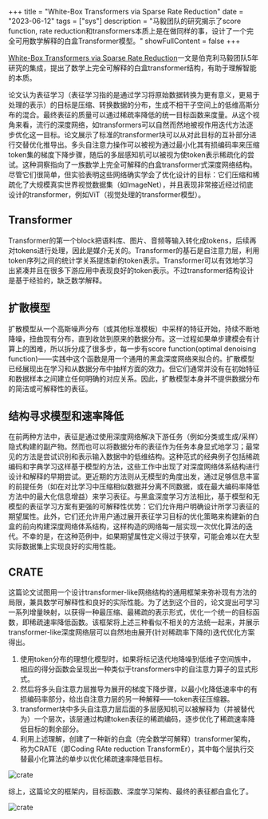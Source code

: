 +++
title = "White-Box Transformers via Sparse Rate Reduction"
date = "2023-06-12"
tags = ["sys"]
description = "马毅团队的研究揭示了score function, rate reduction和transformers本质上是在做同样的事，设计了一个完全可用数学解释的白盒Transformer模型。"
showFullContent = false
+++

[White-Box Transformers via Sparse Rate Reduction](https://link.zhihu.com/?target=https%3A//arxiv.org/abs/2306.01129)一文是伯克利马毅团队5年研究的集成，提出了数学上完全可解释的白盒transformer结构，有助于理解智能的本质。

论文认为表征学习（表征学习指的是通过学习将原始数据转换为更有意义，更易于处理的表示）的目标是压缩、转换数据的分布，生成不相干子空间上的低维高斯分布的混合。最终表征的质量可以通过稀疏率降低的统一目标函数来度量。从这个视角来看，流行的深度网络，如transformers可以自然而然地被视作用迭代方法逐步优化这一目标。论文展示了标准的transformer块可以从对此目标的互补部分进行交替优化推导出。多头自注意力操作可以被视为通过最小化其有损编码率来压缩token集的梯度下降步骤，随后的多层感知机可以被视为使token表示稀疏化的尝试。这种洞察指向了一族数学上完全可解释的白盒transformer式深度网络结构。尽管它们很简单，但实验表明这些网络确实学会了优化设计的目标：它们压缩和稀疏化了大规模真实世界视觉数据集（如ImageNet），并且表现非常接近经过彻底设计的transformer，例如ViT（视觉处理的transformer模型）。

## Transformer
Transformer的第一个block把语料库、图片、音频等输入转化成tokens，后续再对tokens进行处理，因此是媒介无关的。Transformer的基石是自注意力层，利用token序列之间的统计学关系提炼新的token表示。Transformer可以有效地学习出紧凑并且在很多下游应用中表现良好的token表示。不过transformer结构设计是基于经验的，缺乏数学解释。

## 扩散模型
扩散模型从一个高斯噪声分布（或其他标准模板）中采样的特征开始，持续不断地降噪，扭曲现有分布，直到收敛到原来的数据分布。这一过程如果单步建模会有计算上的困难，所以拆分成了很多步，每一步有score function(optimal denoising function)——实践中这个函数是用一个通用的黑盒深度网络来拟合的。扩散模型已经展现出在学习和从数据分布中抽样方面的效力。但它们通常并没有在初始特征和数据样本之间建立任何明确的对应关系。因此，扩散模型本身并不提供数据分布的简洁或可解释性的表征。

## 结构寻求模型和速率降低
在前两种方法中，表征是通过使用深度网络解决下游任务（例如分类或生成/采样）隐式构建的副产物。然而也可以将数据分布的表征作为任务本身显式地学习；最常见的方法是尝试识别和表示输入数据中的低维结构。这种范式的经典例子包括稀疏编码和字典学习这样基于模型的方法，这些工作中出现了对深度网络体系结构进行设计和解释的早期尝试。更近期的方法则从无模型的角度出发，通过足够信息丰富的前提任务（如在对比学习中压缩相似数据并分离不同数据，或在最大编码率降低方法中的最大化信息增益）来学习表征。与黑盒深度学习方法相比，基于模型和无模型的表征学习方案有更强的可解释性优势：它们允许用户明确设计所学习表征的期望属性。此外，它们还允许用户通过展开表征学习目标的优化策略来构建新的白盒的前向构建深度网络体系结构，这样构造的网络每一层实现一次优化算法的迭代。不幸的是，在这种范例中，如果期望属性定义得过于狭窄，可能会难以在大型实际数据集上实现良好的实用性能。

## CRATE
这篇论文试图用一个设计transformer-like网络结构的通用框架来弥补现有方法的局限，兼具数学可解释性和良好的实际性能。为了达到这个目的，论文提出可学习一系列增量映射，以获得一种最压缩、最稀疏的表示形式，优化一个统一的目标函数，即稀疏速率降低函数。该框架将上述三种看似不相关的方法统一起来，并展示transformer-like深度网络层可以自然地由展开(针对稀疏率下降的)迭代优化方案得出。

1. 使用token分布的理想化模型时，如果将标记迭代地降噪到低维子空间族中，相应的得分函数会呈现出一种类似于transformers中的自注意力算子的显式形式。
2. 然后将多头自注意力层推导为展开的梯度下降步骤，以最小化降低速率中的有损编码率部分，给出自注意力层的另一种解释——token表征压缩器。
3. transformer块中多头自注意力层后面的多层感知机可以被解释为（并被替代为）一个层次，该层通过构建token表征的稀疏编码，逐步优化了稀疏速率降低目标的剩余部分。
4. 利用上述理解，创建了一种新的白盒（完全数学可解释）transformer架构，称为CRATE（即Coding RAte reduction TransformEr），其中每个层执行交替最小化算法的单步以优化稀疏速率降低目标。

![crate](https://cmbbq.github.io/img/crate0.png)

综上，这篇论文的框架内，目标函数、深度学习架构、最终的表征都白盒化了。

![crate](https://cmbbq.github.io/img/crate.png)
